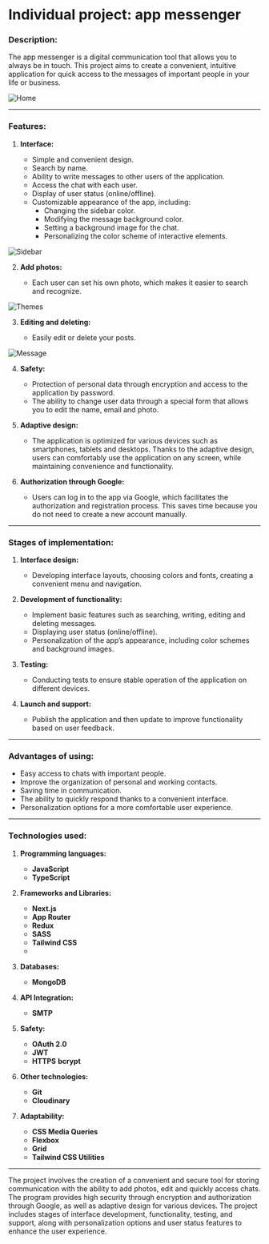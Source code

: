 # Individual project: app messenger

### Description:

The app messenger is a digital communication tool that allows you to always be in touch. This project aims to create a convenient, intuitive application for quick access to the messages of important people in your life or business.

![Home](/public/readme/home.jpg)

---

### Features:

1. **Interface:**

   - Simple and convenient design.
   - Search by name.
   - Ability to write messages to other users of the application.
   - Access the chat with each user.
   - Display of user status (online/offline).
   - Customizable appearance of the app, including:
     - Changing the sidebar color.
     - Modifying the message background color.
     - Setting a background image for the chat.
     - Personalizing the color scheme of interactive elements.

![Sidebar](/public/readme/sidebar.jpg)

2. **Add photos:**

   - Each user can set his own photo, which makes it easier to search and recognize.

![Themes](/public/readme/themes.jpg)

3. **Editing and deleting:**

   - Easily edit or delete your posts.

![Message](/public/readme/message.jpg)

4. **Safety:**

   - Protection of personal data through encryption and access to the application by password.
   - The ability to change user data through a special form that allows you to edit the name, email and photo.

5. **Adaptive design:**

   - The application is optimized for various devices such as smartphones, tablets and desktops. Thanks to the adaptive design, users can comfortably use the application on any screen, while maintaining convenience and functionality.

6. **Authorization through Google:**

   - Users can log in to the app via Google, which facilitates the authorization and registration process. This saves time because you do not need to create a new account manually.

---

### Stages of implementation:

1. **Interface design:**

   - Developing interface layouts, choosing colors and fonts, creating a convenient menu and navigation.

2. **Development of functionality:**

   - Implement basic features such as searching, writing, editing and deleting messages.
   - Displaying user status (online/offline).
   - Personalization of the app’s appearance, including color schemes and background images.

3. **Testing:**

   - Conducting tests to ensure stable operation of the application on different devices.

4. **Launch and support:**

   - Publish the application and then update to improve functionality based on user feedback.

---

### Advantages of using:

- Easy access to chats with important people.
- Improve the organization of personal and working contacts.
- Saving time in communication.
- The ability to quickly respond thanks to a convenient interface.
- Personalization options for a more comfortable user experience.

---

### Technologies used:

1. **Programming languages:**

   - **JavaScript**
   - **TypeScript**

2. **Frameworks and Libraries:**
   - **Next.js**
   - **App Router**
   - **Redux**
   - **SASS**
   - **Tailwind CSS**
   -
3. **Databases:**

   - **MongoDB**

4. **API Integration:**

   - **SMTP**

5. **Safety:**

   - **OAuth 2.0**
   - **JWT**
   - **HTTPS**
     **bcrypt**

6. **Other technologies:**

   - **Git**
   - **Cloudinary**

7. **Adaptability:**
   - **CSS Media Queries**
   - **Flexbox**
   - **Grid**
   - **Tailwind CSS Utilities**

---

The project involves the creation of a convenient and secure tool for storing communication with the ability to add photos, edit and quickly access chats. The program provides high security through encryption and authorization through Google, as well as adaptive design for various devices. The project includes stages of interface development, functionality, testing, and support, along with personalization options and user status features to enhance the user experience.
